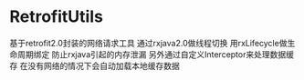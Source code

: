 # RetrofitUtils
基于retrofit2.0封装的网络请求工具 通过rxjava2.0做线程切换 用rxLifecycle做生命周期绑定 防止rxjava引起的内存泄漏 另外通过自定义Interceptor来处理数据缓存 在没有网络的情况下会自动加载本地缓存数据
